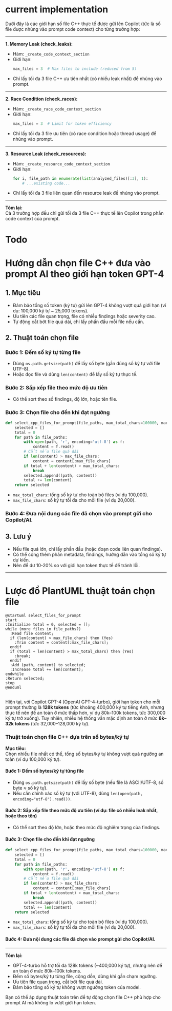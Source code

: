 # current implementation
Dưới đây là các giới hạn số file C++ thực tế được gửi lên Copilot (tức là số file được nhúng vào prompt code context) cho từng trường hợp:

---

**1. Memory Leak (check_leaks):**
- Hàm: `_create_code_context_section`
- Giới hạn:
  ```python
  max_files = 3  # Max files to include (reduced from 5)
  ```
- Chỉ lấy tối đa 3 file C++ ưu tiên nhất (có nhiều leak nhất) để nhúng vào prompt.

---

**2. Race Condition (check_races):**
- Hàm: `_create_race_code_context_section`
- Giới hạn:
  ```python
  max_files = 3  # Limit for token efficiency
  ```
- Chỉ lấy tối đa 3 file ưu tiên (có race condition hoặc thread usage) để nhúng vào prompt.

---

**3. Resource Leak (check_resources):**
- Hàm: `_create_resource_code_context_section`
- Giới hạn:
  ```python
  for i, file_path in enumerate(list(analyzed_files)[:3], 1):
      # ...existing code...
  ```
- Chỉ lấy tối đa 3 file liên quan đến resource leak để nhúng vào prompt.

---

**Tóm lại:**  
Cả 3 trường hợp đều chỉ gửi tối đa 3 file C++ thực tế lên Copilot trong phần code context của prompt.


# Todo
# Hướng dẫn chọn file C++ đưa vào prompt AI theo giới hạn token GPT-4

## 1. Mục tiêu
- Đảm bảo tổng số token (ký tự) gửi lên GPT-4 không vượt quá giới hạn (ví dụ: 100,000 ký tự ~ 25,000 tokens).
- Ưu tiên các file quan trọng, file có nhiều findings hoặc severity cao.
- Tự động cắt bớt file quá dài, chỉ lấy phần đầu mỗi file nếu cần.

## 2. Thuật toán chọn file

### Bước 1: Đếm số ký tự từng file
- Dùng `os.path.getsize(path)` để lấy số byte (gần đúng số ký tự với file UTF-8).
- Hoặc đọc file và dùng `len(content)` để lấy số ký tự thực tế.

### Bước 2: Sắp xếp file theo mức độ ưu tiên
- Có thể sort theo số findings, độ lớn, hoặc tên file.

### Bước 3: Chọn file cho đến khi đạt ngưỡng
```python
def select_cpp_files_for_prompt(file_paths, max_total_chars=100000, max_file_chars=20000):
    selected = []
    total = 0
    for path in file_paths:
        with open(path, 'r', encoding='utf-8') as f:
            content = f.read()
        # Cắt nếu file quá dài
        if len(content) > max_file_chars:
            content = content[:max_file_chars]
        if total + len(content) > max_total_chars:
            break
        selected.append((path, content))
        total += len(content)
    return selected
```
- `max_total_chars`: tổng số ký tự cho toàn bộ files (ví dụ 100,000).
- `max_file_chars`: số ký tự tối đa cho mỗi file (ví dụ 20,000).

### Bước 4: Đưa nội dung các file đã chọn vào prompt gửi cho Copilot/AI.

## 3. Lưu ý
- Nếu file quá lớn, chỉ lấy phần đầu (hoặc đoạn code liên quan findings).
- Có thể cộng thêm phần metadata, findings, hướng dẫn vào tổng số ký tự dự kiến.
- Nên để dư 10-20% so với giới hạn token thực tế để tránh lỗi.

---

# Lược đồ PlantUML thuật toán chọn file

```plantuml
@startuml select_files_for_prompt
start
:Initialize total = 0, selected = [];
while (more files in file_paths?)
  :Read file content;
  if (len(content) > max_file_chars) then (Yes)
    :Trim content = content[:max_file_chars];
  endif
  if (total + len(content) > max_total_chars) then (Yes)
    :break;
  endif
  :Add (path, content) to selected;
  :Increase total += len(content);
endwhile
:Return selected;
stop
@enduml

```

## 
Hiện tại, với Copilot GPT-4 (OpenAI GPT-4-turbo), giới hạn token cho mỗi prompt thường là **128k tokens** (tức khoảng 400,000 ký tự tiếng Anh, nhưng thực tế nên để an toàn ở mức thấp hơn, ví dụ 80k–100k tokens, tức 300,000 ký tự trở xuống). Tuy nhiên, nhiều hệ thống vẫn mặc định an toàn ở mức **8k–32k tokens** (tức 32,000–128,000 ký tự).

### Thuật toán chọn file C++ dựa trên số bytes/ký tự

**Mục tiêu:**  
Chọn nhiều file nhất có thể, tổng số bytes/ký tự không vượt quá ngưỡng an toàn (ví dụ 100,000 ký tự).

#### Bước 1: Đếm số bytes/ký tự từng file
- Dùng `os.path.getsize(path)` để lấy số byte (nếu file là ASCII/UTF-8, số byte ≈ số ký tự).
- Nếu cần chính xác số ký tự (với UTF-8), dùng `len(open(path, encoding="utf-8").read())`.

#### Bước 2: Sắp xếp file theo mức độ ưu tiên (ví dụ: file có nhiều leak nhất, hoặc theo tên)
- Có thể sort theo độ lớn, hoặc theo mức độ nghiêm trọng của findings.

#### Bước 3: Chọn file cho đến khi đạt ngưỡng
```python
def select_cpp_files_for_prompt(file_paths, max_total_chars=100000, max_file_chars=20000):
    selected = []
    total = 0
    for path in file_paths:
        with open(path, 'r', encoding='utf-8') as f:
            content = f.read()
        # Cắt nếu file quá dài
        if len(content) > max_file_chars:
            content = content[:max_file_chars]
        if total + len(content) > max_total_chars:
            break
        selected.append((path, content))
        total += len(content)
    return selected
```
- `max_total_chars`: tổng số ký tự cho toàn bộ files (ví dụ 100,000).
- `max_file_chars`: số ký tự tối đa cho mỗi file (ví dụ 20,000).

#### Bước 4: Đưa nội dung các file đã chọn vào prompt gửi cho Copilot/AI.

---

**Tóm lại:**  
- GPT-4-turbo hỗ trợ tối đa 128k tokens (~400,000 ký tự), nhưng nên để an toàn ở mức 80k–100k tokens.
- Đếm số bytes/ký tự từng file, cộng dồn, dừng khi gần chạm ngưỡng.
- Ưu tiên file quan trọng, cắt bớt file quá dài.
- Đảm bảo tổng số ký tự không vượt ngưỡng token của model.

Bạn có thể áp dụng thuật toán trên để tự động chọn file C++ phù hợp cho prompt AI mà không lo vượt giới hạn token.
